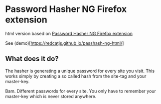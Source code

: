 # Password Hasher NG Firefox extension
html version based on [Password Hasher NG Firefox extension](https://github.com/phreaknerd/passhash-ng)

See (demo)[https://redcatjs.github.io/passhash-ng-html/]

## What does it do?
The hasher is generating a unique password for every site you visit. 
This works simply by creating a so called hash from the site-tag and your master-key. 

Bam. Different passwords for every site. You only have to remember your master-key which is never stored anywhere.
